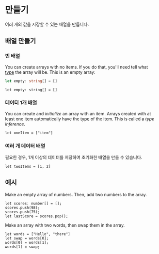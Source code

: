 # 만들기

여러 개의 값을 저장할 수 있는 배열을 만듭니다.

## 배열 만들기

### 빈 배열

You can create arrays with no items. If you do that, you'll need tell what [type](/types) the array will be. This is an empty array:

```typescript
let empty: string[] = []
```

```blocks
let empty: string[] = []
```

### 데이터 1개 배열

You can create and *initialize* an array with an item. Arrays created with at least one item automatically have the [type](/types) of the item. This is called a *type inference*.

```block
let oneItem = ["item"]
```

### 여러 개 데이터 배열

필요한 경우, 1개 이상의 데이터를 저장하여 초기화한 배열을 만들 수 있습니다.

```block
let twoItems = [1, 2]
```

## 예시

Make an empty array of numbers. Then, add two numbers to the array.

```blocks
let scores: number[] = [];
scores.push(98);
scores.push(75);
let lastScore = scores.pop();
```

Make an array with two words, then swap them in the array.

```blocks
let words = ["Hello", "there"]
let swap = words[0];
words[0] = words[1];
words[1] = swap;
```